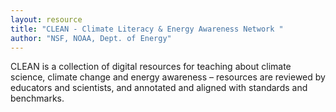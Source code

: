 ```yaml
---
layout: resource
title: "CLEAN - Climate Literacy & Energy Awareness Network "
author: "NSF, NOAA, Dept. of Energy"
---
```


CLEAN is a collection of digital resources for teaching about climate science, climate change and energy awareness – resources are reviewed by educators and scientists, and annotated and aligned with standards and benchmarks.
